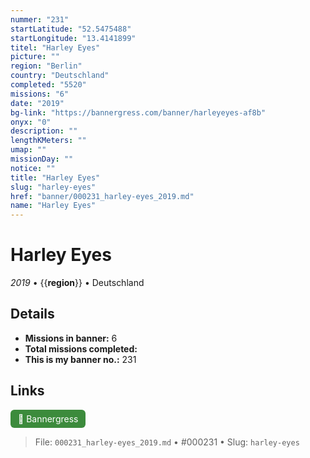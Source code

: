 ```yaml
---
nummer: "231"
startLatitude: "52.5475488"
startLongitude: "13.4141899"
titel: "Harley Eyes"
picture: ""
region: "Berlin"
country: "Deutschland"
completed: "5520"
missions: "6"
date: "2019"
bg-link: "https://bannergress.com/banner/harleyeyes-af8b"
onyx: "0"
description: ""
lengthKMeters: ""
umap: ""
missionDay: ""
notice: ""
title: "Harley Eyes"
slug: "harley-eyes"
href: "banner/000231_harley-eyes_2019.md"
name: "Harley Eyes"
---
```

# Harley Eyes

*2019* • {{__region__}} • Deutschland





## Details

- **Missions in banner:** 6
- **Total missions completed:** 
- **This is my banner no.:** 231





## Links
<a href="https://bannergress.com/banner/harleyeyes-af8b" target="_blank" style="display:inline-block;margin-right:8px;padding:6px 12px;background:#3c8b3c;color:#fff;text-decoration:none;border-radius:6px;">🔗 Bannergress</a>



> File: `000231_harley-eyes_2019.md` • #000231 • Slug: `harley-eyes`
